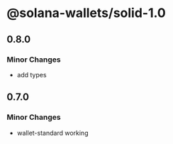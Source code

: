 # @solana-wallets/solid-1.0

## 0.8.0

### Minor Changes

- add types

## 0.7.0

### Minor Changes

- wallet-standard working
